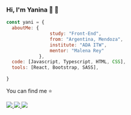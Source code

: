### Hi, I'm Yanina  👋 :black_heart:



```js
const yani = {
  aboutMe: {
                study: "Front-End",
                from: "Argentina, Mendoza",
                institute: "ADA ITW",
                mentor: "Malena Rey"
            },
  code: [Javascript, Typescript, HTML, CSS],
  tools: [React, Bootstrap, SASS],
 
}
```
You can find me :star: 

<a href="https://www.linkedin.com/in/yaninabucca/">
    <img src="https://img.shields.io/badge/LinkedIn-%230077B5.svg?&style=flat-square&logo=linkedin&logoColor=white">
  </a>
<a href="https://github.com/YBucca">
    <img src="https://img.shields.io/badge/Github-%230A0A0A.svg?&style=flat-square&logo=Github&logoColor=white">  
  </a>
<a href="https://www.instagram.com/yanibucca/">
    <img src="https://img.shields.io/badge/Instagram-%23E4405F.svg?&style=flat-square&logo=instagram&logoColor=white">
  </a>

<!--
**YBucca/YBucca** is a ✨ _special_ ✨ repository because its `README.md` (this file) appears on your GitHub profile.

Here are some ideas to get you started:

- 🔭 I’m currently working on ...
- 🌱 I’m currently learning ...
- 👯 I’m looking to collaborate on ...
- 🤔 I’m looking for help with ...
- 💬 Ask me about ...
- 📫 How to reach me: ...
- 😄 Pronouns: ...
- ⚡ Fun fact: ...
-->
